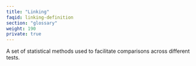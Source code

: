 ```yaml
---
title: "Linking"
faqid: linking-definition
section: "glossary" 
weight: 190
private: true
---
```

A set of statistical methods used to facilitate comparisons across different tests.